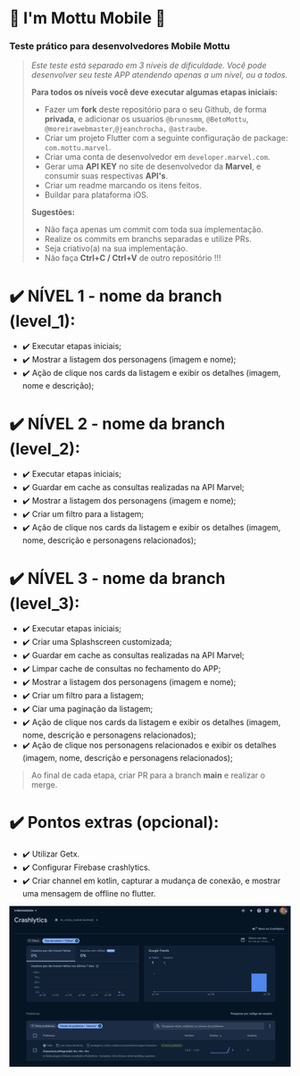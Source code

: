 
# 🛵 I'm Mottu Mobile 🛵

### Teste prático para desenvolvedores Mobile Mottu


> *Este teste está separado em 3 níveis de dificuldade. Você pode desenvolver seu teste APP atendendo apenas a um nível, ou a todos.*
>
> **Para todos os níveis você deve executar algumas etapas iniciais:**
>- Fazer um **fork** deste repositório para o seu Github, de forma **privada**, e adicionar os usuarios `@brunosmm`, `@BetoMottu`, `@moreirawebmaster`,`@jeanchrocha,` `@astraube`.
>- Criar um projeto Flutter com a seguinte configuração de package: `com.mottu.marvel`.
>- Criar uma conta de desenvolvedor em `developer.marvel.com`.
>- Gerar uma **API KEY** no site de desenvolvedor da **Marvel**, e consumir suas respectivas **API's**.
>- Criar um readme marcando os itens feitos.
>- Buildar para plataforma iOS.
>
> **Sugestões:**
>- Não faça apenas um commit com toda sua implementação.
>- Realize os commits em branchs separadas e utilize PRs.
>- Seja criativo(a) na sua implementação.
>- Não faça **Ctrl+C / Ctrl+V** de outro repositório !!!



# ✔️ NÍVEL 1 - nome da branch (level_1):
- ✔️ Executar etapas iniciais;
- ✔️ Mostrar a listagem dos personagens (imagem e nome);
- ✔️ Ação de clique nos cards da listagem e exibir os detalhes (imagem, nome e descrição);


# ✔️ NÍVEL 2 - nome da branch (level_2):
- ✔️ Executar etapas iniciais;
- ✔️ Guardar em cache as consultas realizadas na API Marvel;
- ✔️ Mostrar a listagem dos personagens (imagem e nome);
- ✔️ Criar um filtro para a listagem;
- ✔️ Ação de clique nos cards da listagem e exibir os detalhes (imagem, nome, descrição e personagens relacionados);


# ✔️ NÍVEL 3 - nome da branch (level_3):
- ✔️ Executar etapas iniciais;
- ✔️ Criar uma Splashscreen customizada;
- ✔️ Guardar em cache as consultas realizadas na API Marvel;
- ✔️ Limpar cache de consultas no fechamento do APP;
- ✔️ Mostrar a listagem dos personagens (imagem e nome);
- ✔️ Criar um filtro para a listagem;
- ✔️ Ciar uma paginação da listagem;
- ✔️ Ação de clique nos cards da listagem e exibir os detalhes (imagem, nome, descrição e personagens relacionados);
- ✔️ Ação de clique nos personagens relacionados e exibir os detalhes (imagem, nome, descrição e personagens relacionados);

> Ao final de cada etapa, criar PR para a branch **main** e realizar o merge.

# ✔️ Pontos extras (opcional):
- ✔️ Utilizar Getx.
- ✔️ Configurar Firebase crashlytics.
- ✔️ Criar channel em kotlin, capturar a mudança de conexão, e mostrar uma mensagem de offline no flutter.

![Evidência Crashlytics](./crashlytics.png "Evidência Crashlytics")